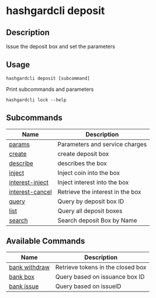 # hashgardcli deposit

## Description
Issue the deposit box and set the parameters

## Usage

```shell
hashgardcli deposit [subcommand]
```

Print subcommands and parameters

```shell
hashgardcli lock --help
```
## Subcommands
| Name                     | Description    |
| -------------------------- | ------------ |
| [params](params.md)        | Parameters and service charges|
| [create](create.md)        | create deposit box    |
| [describe](describe.md)   |  describes the box|
| [inject](inject.md)   | Inject coin into the box|
| [interest-inject](interest-inject.md)   |  Inject interest into the box |
| [interest-cancel](interest-cancel.md)   |  Retrieve the interest in the box |
| [query](query.md)  |  Query by deposit box ID |
| [list](list.md)   |  Query all deposit boxes  |
| [search](search.md)  | Search deposit Box by Name  |


## Available Commands
| Name                     | Description   |
| -------------------------- | ------------ |
| [bank withdraw](../bank/withdraw.md) | Retrieve tokens in the closed box  |
| [bank box](../bank/box.md)        | Query based on issuance box ID|
| [bank issue](../bank/issue.md)        | Query based on issueID |
